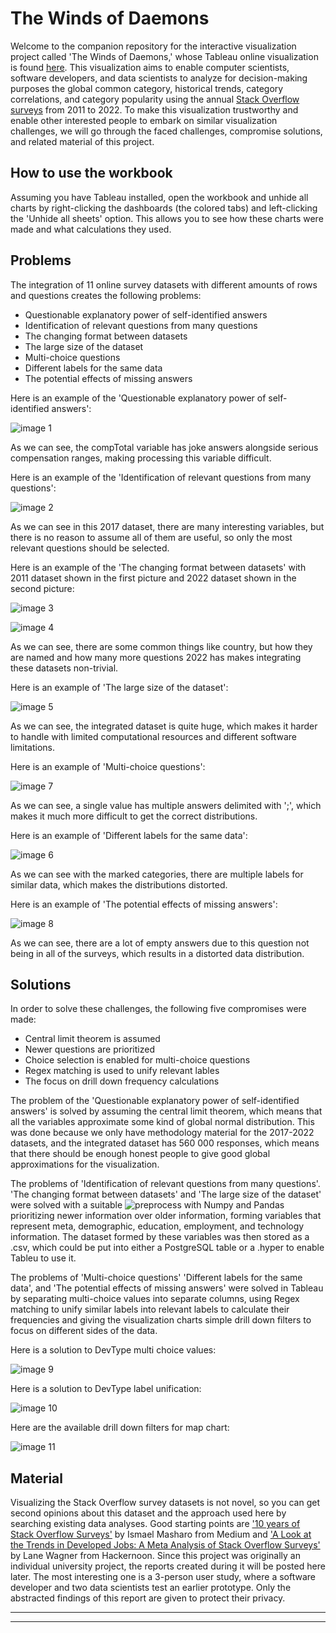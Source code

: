 # The Winds of Daemons


Welcome to the companion repository for the interactive visualization project called 'The Winds of Daemons,' whose Tableau online visualization is found [here](https://public.tableau.com/app/profile/niila.siilasjoki/viz/TWD_16839926376440/Main). This visualization aims to enable computer scientists, software developers, and data scientists to analyze for decision-making purposes the global common category, historical trends, category correlations, and category popularity using the annual [Stack Overflow surveys](https://insights.stackoverflow.com/survey) from 2011 to 2022. To make this visualization trustworthy and enable other interested people to embark on similar visualization challenges, we will go through the faced challenges, compromise solutions, and related material of this project.


## How to use the workbook


Assuming you have Tableau installed, open the workbook and unhide all charts by right-clicking the dashboards (the colored tabs) and left-clicking the 'Unhide all sheets' option. This allows you to see how these charts were made and what calculations they used.


## Problems


The integration of 11 online survey datasets with different amounts of rows and questions creates the following problems:


- Questionable explanatory power of self-identified answers
- Identification of relevant questions from many questions
- The changing format between datasets
- The large size of the dataset
- Multi-choice questions
- Different labels for the same data
- The potential effects of missing answers


Here is an example of the 'Questionable explanatory power of self-identified answers':


![image 1](https://github.com/Bey0ndH0riz0ns/TWD/blob/main/Images/Example_Problem_1.PNG)


As we can see, the compTotal variable has joke answers alongside serious compensation ranges, making processing this variable difficult.


Here is an example of the 'Identification of relevant questions from many questions':


![image 2](https://github.com/Bey0ndH0riz0ns/TWD/blob/main/Images/Example_Problem_2.PNG)


As we can see in this 2017 dataset, there are many interesting variables, but there is no reason to assume all of them are useful, so only the most relevant questions should be selected.


Here is an example of the 'The changing format between datasets' with 2011 dataset shown in the first picture and 2022 dataset shown in the second picture:


![image 3](https://github.com/Bey0ndH0riz0ns/TWD/blob/main/Images/Example_Problem_3_1.PNG)


![image 4](https://github.com/Bey0ndH0riz0ns/TWD/blob/main/Images/Example_Problem_3_2.PNG)


As we can see, there are some common things like country, but how they are named and how many more questions 2022 has makes integrating these datasets non-trivial.


Here is an example of 'The large size of the dataset':


![image 5](https://github.com/Bey0ndH0riz0ns/TWD/blob/main/Images/Example_Problem_4.PNG)


As we can see, the integrated dataset is quite huge, which makes it harder to handle with limited computational resources and different software limitations.

Here is an example of 'Multi-choice questions':


![image 7](https://github.com/Bey0ndH0riz0ns/TWD/blob/main/Images/Example_Problem_6.PNG)


As we can see, a single value has multiple answers delimited with ';', which makes it much more difficult to get the correct distributions.


Here is an example of 'Different labels for the same data':


![image 6](https://github.com/Bey0ndH0riz0ns/TWD/blob/main/Images/Example_Problem_5.PNG)


As we can see with the marked categories, there are multiple labels for similar data, which makes the distributions distorted.


Here is an example of 'The potential effects of missing answers':


![image 8](https://github.com/Bey0ndH0riz0ns/TWD/blob/main/Images/Example_Problem_7.PNG)


As we can see, there are a lot of empty answers due to this question not being in all of the surveys, which results in a distorted data distribution.


## Solutions


In order to solve these challenges, the following five compromises were made: 


- Central limit theorem is assumed
- Newer questions are prioritized
- Choice selection is enabled for multi-choice questions
- Regex matching is used to unify relevant lables
- The focus on drill down frequency calculations


The problem of the 'Questionable explanatory power of self-identified answers' is solved by assuming the central limit theorem, which means that all the variables approximate some kind of global normal distribution. This was done because we only have methodology material for the 2017-2022 datasets, and the integrated dataset has 560 000 responses, which means that there should be enough honest people to give good global approximations for the visualization.   


The problems of 'Identification of relevant questions from many questions'. 'The changing format between datasets' and 'The large size of the dataset' were solved with a suitable ![preprocess](https://github.com/Bey0ndH0riz0ns/TWD/blob/main/SO_survey_unified_preprocess_2011_2022.ipynb) with Numpy and Pandas prioritizing newer information over older information, forming variables that represent meta, demographic, education, employment, and technology information. The dataset formed by these variables was then stored as a .csv, which could be put into either a PostgreSQL table or a .hyper to enable Tableu to use it.


The problems of 'Multi-choice questions' 'Different labels for the same data', and 'The potential effects of missing answers' were solved in Tableau by separating multi-choice values into separate columns, using Regex matching to unify similar labels into relevant labels to calculate their frequencies and giving the visualization charts simple drill down filters to focus on different sides of the data. 

Here is a solution to DevType multi choice values:

![image 9](https://github.com/Bey0ndH0riz0ns/TWD/blob/main/Images/Solution_6.PNG)

Here is a solution to DevType label unification:

![image 10](https://github.com/Bey0ndH0riz0ns/TWD/blob/main/Images/Solution_5.PNG)

Here are the available drill down filters for map chart:

![image 11](https://github.com/Bey0ndH0riz0ns/TWD/blob/main/Images/Solution_7.PNG)


## Material


Visualizing the Stack Overflow survey datasets is not novel, so you can get second opinions about this dataset and the approach used here by searching existing data analyses. Good starting points are ['10 years of Stack Overflow Surveys'](https://medium.com/@ismaelmasharo/10-years-of-stack-overflow-surveys-c8ff3f662b2f) by Ismael Masharo from Medium and ['A Look at the Trends in Developed Jobs: A Meta Analysis of Stack Overflow Surveys'](https://hackernoon.com/a-look-at-the-trends-in-developer-jobs-a-meta-analysis-of-stack-overflow-surveys) by Lane Wagner from Hackernoon. Since this project was originally an individual university project, the reports created during it will be posted here later. The most interesting one is a 3-person user study, where a software developer and two data scientists test an earlier prototype. Only the abstracted findings of this report are given to protect their privacy.  


---



---
